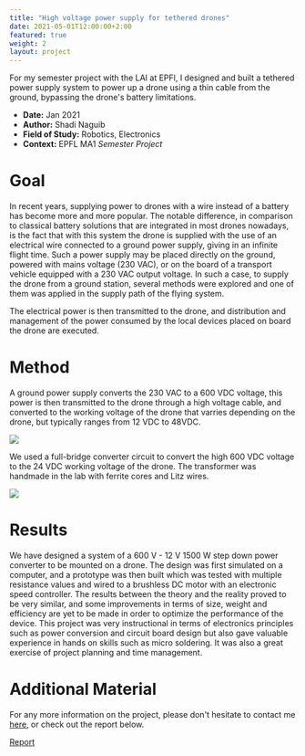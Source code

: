 ```yaml
---
title: "High voltage power supply for tethered drones"
date: 2021-05-01T12:00:00+2:00
featured: true
weight: 2
layout: project
---
```


For my semester project with the LAI at EPFl, I designed and built a tethered power supply system to power up a drone using a thin cable from the ground, bypassing the drone's battery limitations.

* **Date:** Jan 2021
* **Author:** Shadi Naguib
* **Field of Study:** Robotics, Electronics
* **Context:** EPFL MA1 *Semester Project*

# Goal

In recent years, supplying power to drones with a wire instead of a battery has
become more and more popular. The notable difference, in comparison to classical
battery solutions that are integrated in most drones nowadays, is the fact that with
this system the drone is supplied with the use of an electrical wire connected to a
ground power supply, giving in an infinite flight time. Such a power supply may be
placed directly on the ground, powered with mains voltage (230 VAC), or on the
board of a transport vehicle equipped with a 230 VAC output voltage. In such a
case, to supply the drone from a ground station, several methods were explored and
one of them was applied in the supply path of the flying system.

The electrical power is then transmitted to the drone, and distribution and management of the power consumed by the local devices placed on board the drone are executed.

# Method

A ground power supply converts the 230 VAC to a 600 VDC voltage, this power
is then transmitted to the drone through a high voltage cable, and converted to
the working voltage of the drone that varries depending on the drone, but typically
ranges from 12 VDC to 48VDC.

<div class="web-image-lg">
    <img src="../../images/project-images/drone_ps/final_supply_path.png">
</div>

We used a full-bridge converter circuit to convert the high 600 VDC voltage to the 24 VDC working voltage of the drone. The transformer was handmade in the lab with ferrite cores and Litz wires. 

<div class="web-image-lg">
    <img src="../../images/project-images/drone_ps/Full-bridge-DC-DC-converter-topology_W640.jpg">
</div>


# Results

We have designed a system of a 600 V - 12 V 1500 W step down power converter to be mounted on a drone. The design was first simulated on a computer, and a prototype was then built which was tested with multiple resistance values and wired to a brushless DC motor with an electronic speed controller. The results between the theory and the reality proved to be very similar, and some improvements in terms of size, weight and efficiency are yet to be made in order to optimize the performance of the device.
This project was very instructional in terms of electronics principles such as power conversion and circuit board design but also gave valuable experience in hands on skills such as micro soldering. It was also a great exercise of project planning and time management.


# Additional Material

For any more information on the project, please don't hesitate to contact me <a href="/contact">here</a>, or check out the report below.

<div class="row justify-content-center">
  <div class="col-auto">
    <a class="button_link" href="https://drive.google.com/file/d/1TAeqP1Zz-JP1-IL_FgimNVQHPNV2iqG4/view?usp=sharing" target="_blank">Report</a>
  </div>
</div>
